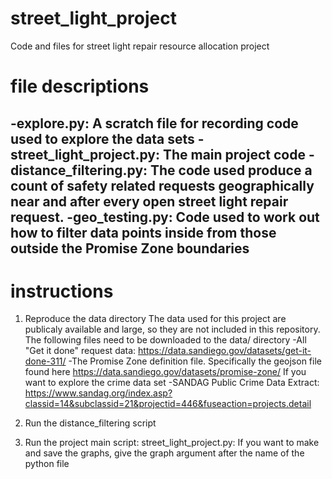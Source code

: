 # street_light_project
Code and files for street light repair resource allocation project

# file descriptions
-explore.py: A scratch file for recording code used to explore the data sets
-street_light_project.py: The main project code
-distance_filtering.py: The code used produce a count of safety related requests geographically near and after every open street light repair request.
-geo_testing.py: Code used to work out how to filter data points inside from those outside the Promise Zone boundaries
- 

# instructions
1) Reproduce the data directory
The data used for this project are publicaly available and large, so they are not included in this repository. The following files need to be downloaded to the data/ directory
-All "Get it done" request data: https://data.sandiego.gov/datasets/get-it-done-311/
-The Promise Zone definition file. Specifically the geojson file found here https://data.sandiego.gov/datasets/promise-zone/
If you want to explore the crime data set
-SANDAG Public Crime Data Extract: https://www.sandag.org/index.asp?classid=14&subclassid=21&projectid=446&fuseaction=projects.detail

2) Run the distance_filtering script

3) Run the project main script: street_light_project.py:
    If you want to make and save the graphs, give the graph argument after the name of the python file